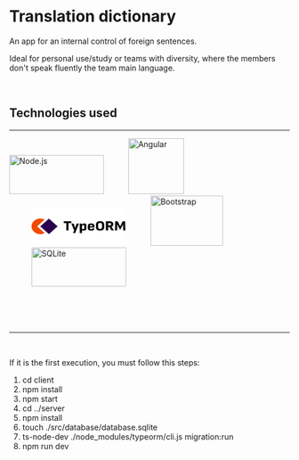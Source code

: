 # Translation dictionary
An app for an internal control of foreign sentences.

Ideal for personal use/study or teams with diversity, where the members don't speak fluently the team main language.

<br />

## Technologies used
-----
<p float="left">
    <img src="https://nodejs.org/static/images/logos/nodejs-new-pantone-black.svg" title="Node.js" height="70px" width="170px"/>
    <img src="https://angular.io/assets/images/logos/angular/angular.svg" title="Angular" height="100px" width="100px" style="margin-left: 40px"/>
    <img src="https://github.com/typeorm/typeorm/raw/master/resources/logo_big.png" title="TypeORM" height="70px" width="170px" style="margin-left: 40px"/>
    <img src="https://getbootstrap.com.br/docs/4.1/assets/img/bootstrap-stack.png" title="Bootstrap" height="90px" width="130px" style="margin-left: 40px"/>
    <img src="https://www.sqlite.org/images/sqlite370_banner.gif" title="SQLite" height="70px" width="170px" style="margin-left: 40px;"/>
</p>

<br/>
<br/>
<br/>

-----

<br />

If it is the first execution, you must follow this steps:
1. cd client
2. npm install
3. npm start
4. cd ../server
5. npm install
6. touch ./src/database/database.sqlite
7. ts-node-dev ./node_modules/typeorm/cli.js migration:run
8. npm run dev
